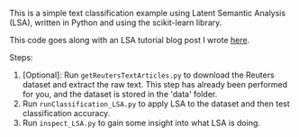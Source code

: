 This is a simple text classification example using Latent Semantic Analysis (LSA), written in Python and using the scikit-learn library. 

This code goes along with an LSA tutorial blog post I wrote [here](http://mccormickml.com/2016/03/25/lsa-for-text-classification-tutorial/).

Steps:

1. [Optional]: Run `getReutersTextArticles.py` to download the Reuters dataset and extract the raw text. This step has already been performed for you, and the dataset is stored in the 'data' folder.
2. Run `runClassification_LSA.py` to apply LSA to the dataset and then test classification accuracy.
3. Run `inspect_LSA.py` to gain some insight into what LSA is doing.

